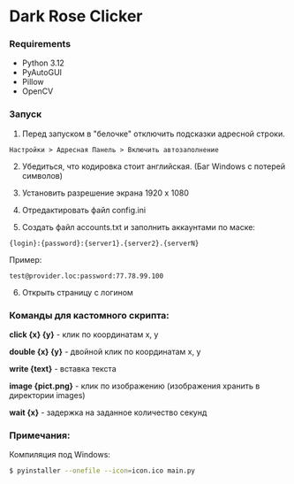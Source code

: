 # Dark Rose Clicker

### Requirements

- Python 3.12
- PyAutoGUI
- Pillow
- OpenCV 

### Запуск

1. Перед запуском в "белочке" отключить подсказки адресной строки.

```
Настройки > Адресная Панель > Включить автозаполнение
```
2. Убедиться, что кодировка стоит английская. (Баг Windows с потерей символов)

3. Установить разрешение экрана 1920 x 1080

4. Отредактировать файл config.ini

5. Создать файл accounts.txt и заполнить аккаунтами по маске:

```
{login}:{password}:{server1}.{server2}.{serverN}
```
Пример:

```
test@provider.loc:password:77.78.99.100
```

6. Открыть страницу с логином

### Команды для кастомного скрипта:

<b>click {x} {y}</b> - клик по координатам x, y

<b>double {x} {y}</b> - двойной клик по координатам x, y

<b>write {text}</b> - вставка текста

<b>image {pict.png}</b> - клик по изображению (изображения хранить в директории images)

<b>wait {x}</b> - задержка на заданное количество секунд

### Примечания:

Компиляция под Windows:
```sh
$ pyinstaller --onefile --icon=icon.ico main.py
```